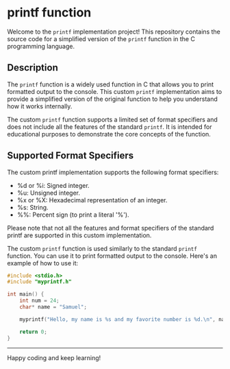 # printf function

Welcome to the `printf` implementation project! This repository contains the source code for a simplified version of the `printf` function in the C programming language.


## Description

The `printf` function is a widely used function in C that allows you to print formatted output to the console. This custom `printf` implementation aims to provide a simplified version of the original function to help you understand how it works internally.

The custom `printf` function supports a limited set of format specifiers and does not include all the features of the standard `printf`. It is intended for educational purposes to demonstrate the core concepts of the function.

## Supported Format Specifiers

The custom printf implementation supports the following format specifiers:

- %d or %i: Signed integer.
- %u: Unsigned integer.
- %x or %X: Hexadecimal representation of an integer.
- %s: String.
- %%: Percent sign (to print a literal '%').

Please note that not all the features and format specifiers of the standard printf are supported in this custom implementation.

The custom `printf` function is used similarly to the standard `printf` function. You can use it to print formatted output to the console. Here's an example of how to use it:

```c
#include <stdio.h>
#include "myprintf.h"

int main() {
    int num = 24;
    char* name = "Samuel";

    myprintf("Hello, my name is %s and my favorite number is %d.\n", name, num);

    return 0;
}
```

---

Happy coding and keep learning!